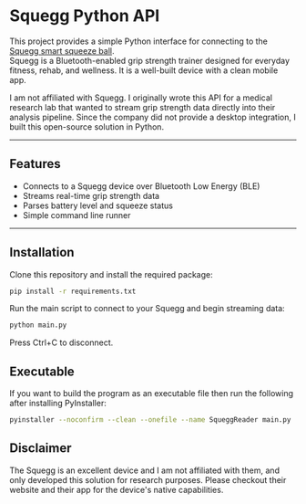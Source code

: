 # Squegg Python API

This project provides a simple Python interface for connecting to the [Squegg smart squeeze ball](https://www.mysquegg.com/pages/get-started-with-squegg?srsltid=AfmBOopGW9zFaGqLT9o5n219v1uaixzSeJj-RVT1PXzd5tNKZ8NxLp-2).  
Squegg is a Bluetooth-enabled grip strength trainer designed for everyday fitness, rehab, and wellness. It is a well-built device with a clean mobile app.

I am not affiliated with Squegg. I originally wrote this API for a medical research lab that wanted to stream grip strength data directly into their analysis pipeline. Since the company did not provide a desktop integration, I built this open-source solution in Python.

---

## Features
* Connects to a Squegg device over Bluetooth Low Energy (BLE)  
* Streams real-time grip strength data  
* Parses battery level and squeeze status  
* Simple command line runner  

---

## Installation

Clone this repository and install the required package:

```bash
pip install -r requirements.txt
```

Run the main script to connect to your Squegg and begin streaming data:

```bash 
python main.py
```
Press Ctrl+C to disconnect.

## Executable
If you want to build the program as an executable file then run the following after installing PyInstaller:
```bash
pyinstaller --noconfirm --clean --onefile --name SqueggReader main.py
```

## Disclaimer
The Squegg is an excellent device and I am not affiliated with them, and only developed this solution for research purposes. Please checkout their website and their app for the device's native capabilities.